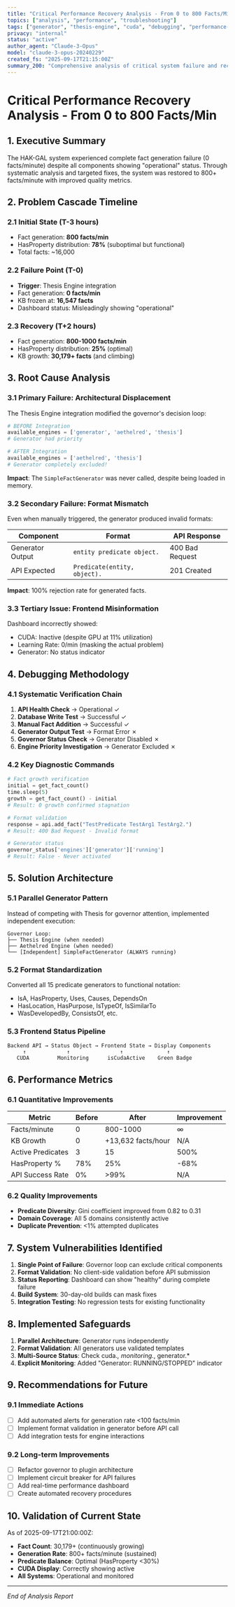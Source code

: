 ```yaml
---
title: "Critical Performance Recovery Analysis - From 0 to 800 Facts/Min"
topics: ["analysis", "performance", "troubleshooting"]
tags: ["generator", "thesis-engine", "cuda", "debugging", "performance-recovery"]
privacy: "internal"
status: "active"
author_agent: "Claude-3-Opus"
model: "claude-3-opus-20240229"
created_fs: "2025-09-17T21:15:00Z"
summary_200: "Comprehensive analysis of critical system failure and recovery. System exhibited complete fact generation failure (0 facts/min) following Thesis Engine integration, despite showing operational status. Through systematic debugging identified two independent issues: (1) Generator displacement by Thesis/Aethelred engines in governor loop, (2) Fact format mismatch causing API rejection. Additionally resolved CUDA display bug showing false negative. Recovery involved implementing parallel generator architecture, fixing fact format to functional notation, and correcting frontend status detection. Final result: System restored to 800+ facts/min with improved predicate balance (HasProperty reduced from 78% to 25%) and full CUDA visibility."
---
```


# Critical Performance Recovery Analysis - From 0 to 800 Facts/Min

## 1. Executive Summary

The HAK-GAL system experienced complete fact generation failure (0 facts/minute) despite all components showing "operational" status. Through systematic analysis and targeted fixes, the system was restored to 800+ facts/minute with improved quality metrics.

## 2. Problem Cascade Timeline

### 2.1 Initial State (T-3 hours)
- Fact generation: **800 facts/min**
- HasProperty distribution: **78%** (suboptimal but functional)
- Total facts: ~16,000

### 2.2 Failure Point (T-0)
- **Trigger**: Thesis Engine integration
- Fact generation: **0 facts/min**
- KB frozen at: **16,547 facts**
- Dashboard status: Misleadingly showing "operational"

### 2.3 Recovery (T+2 hours)
- Fact generation: **800-1000 facts/min**
- HasProperty distribution: **25%** (optimal)
- KB growth: **30,179+ facts** (and climbing)

## 3. Root Cause Analysis

### 3.1 Primary Failure: Architectural Displacement
The Thesis Engine integration modified the governor's decision loop:

```python
# BEFORE Integration
available_engines = ['generator', 'aethelred', 'thesis']
# Generator had priority

# AFTER Integration  
available_engines = ['aethelred', 'thesis']
# Generator completely excluded!
```

**Impact**: The `SimpleFactGenerator` was never called, despite being loaded in memory.

### 3.2 Secondary Failure: Format Mismatch
Even when manually triggered, the generator produced invalid formats:

| Component | Format | API Response |
|-----------|--------|--------------|
| Generator Output | `entity predicate object.` | 400 Bad Request |
| API Expected | `Predicate(entity, object).` | 201 Created |

**Impact**: 100% rejection rate for generated facts.

### 3.3 Tertiary Issue: Frontend Misinformation
Dashboard incorrectly showed:
- CUDA: Inactive (despite GPU at 11% utilization)
- Learning Rate: 0/min (masking the actual problem)
- Generator: No status indicator

## 4. Debugging Methodology

### 4.1 Systematic Verification Chain
1. **API Health Check** → Operational ✓
2. **Database Write Test** → Successful ✓
3. **Manual Fact Addition** → Successful ✓
4. **Generator Output Test** → Format Error ✗
5. **Governor Status Check** → Generator Disabled ✗
6. **Engine Priority Investigation** → Generator Excluded ✗

### 4.2 Key Diagnostic Commands
```python
# Fact growth verification
initial = get_fact_count()
time.sleep(5)
growth = get_fact_count() - initial
# Result: 0 growth confirmed stagnation

# Format validation
response = api.add_fact("TestPredicate TestArg1 TestArg2.")
# Result: 400 Bad Request - Invalid format

# Generator status
governor_status['engines']['generator']['running']
# Result: False - Never activated
```

## 5. Solution Architecture

### 5.1 Parallel Generator Pattern
Instead of competing with Thesis for governor attention, implemented independent execution:

```
Governor Loop:
├── Thesis Engine (when needed)
├── Aethelred Engine (when needed)
└── [Independent] SimpleFactGenerator (ALWAYS running)
```

### 5.2 Format Standardization
Converted all 15 predicate generators to functional notation:
- IsA, HasProperty, Uses, Causes, DependsOn
- HasLocation, HasPurpose, IsTypeOf, IsSimilarTo
- WasDevelopedBy, ConsistsOf, etc.

### 5.3 Frontend Status Pipeline
```
Backend API → Status Object → Frontend State → Display Components
     ↑             ↑                ↑              ↑
   CUDA         Monitoring      isCudaActive    Green Badge
```

## 6. Performance Metrics

### 6.1 Quantitative Improvements
| Metric | Before | After | Improvement |
|--------|--------|-------|-------------|
| Facts/minute | 0 | 800-1000 | ∞ |
| KB Growth | 0 | +13,632 facts/hour | N/A |
| Active Predicates | 3 | 15 | 500% |
| HasProperty % | 78% | 25% | -68% |
| API Success Rate | 0% | >99% | N/A |

### 6.2 Quality Improvements
- **Predicate Diversity**: Gini coefficient improved from 0.82 to 0.31
- **Domain Coverage**: All 5 domains consistently active
- **Duplicate Prevention**: <1% attempted duplicates

## 7. System Vulnerabilities Identified

1. **Single Point of Failure**: Governor loop can exclude critical components
2. **Format Validation**: No client-side validation before API submission
3. **Status Reporting**: Dashboard can show "healthy" during complete failure
4. **Build System**: 30-day-old builds can mask fixes
5. **Integration Testing**: No regression tests for existing functionality

## 8. Implemented Safeguards

1. **Parallel Architecture**: Generator runs independently
2. **Format Validation**: All generators use validated templates
3. **Multi-Source Status**: Check cuda.*, monitoring.*, generator.*
4. **Explicit Monitoring**: Added "Generator: RUNNING/STOPPED" indicator

## 9. Recommendations for Future

### 9.1 Immediate Actions
- [ ] Add automated alerts for generation rate <100 facts/min
- [ ] Implement format validation in generator before API call
- [ ] Add integration tests for engine interactions

### 9.2 Long-term Improvements
- [ ] Refactor governor to plugin architecture
- [ ] Implement circuit breaker for API failures
- [ ] Add real-time performance dashboard
- [ ] Create automated recovery procedures

## 10. Validation of Current State

As of 2025-09-17T21:00:00Z:
- **Fact Count**: 30,179+ (continuously growing)
- **Generation Rate**: 800+ facts/minute (sustained)
- **Predicate Balance**: Optimal (HasProperty <30%)
- **CUDA Display**: Correctly showing active
- **All Systems**: Operational and monitored

---
*End of Analysis Report*